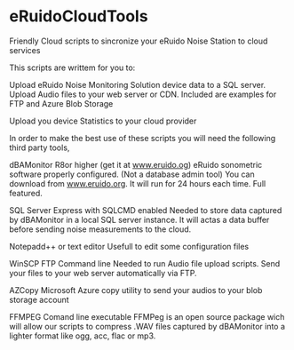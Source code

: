 # eRuidoCloudTools
Friendly Cloud scripts  to sincronize your eRuido Noise Station to cloud services

This scripts are writtem for you to:

Upload eRuido Noise Monitoring Solution device data to a SQL server.
Upload Audio files to your web server or CDN. 
Included are examples for FTP and Azure Blob Storage

Upload you device Statistics to your cloud provider

In order to make the best use of these scripts you will need the following third party tools,

dBAMonitor R8or higher (get it at www.eruido.og)
  eRuido sonometric software properly configured. (Not a database admin tool)
  You can download from www.eruido.org. It will run for 24 hours each time. Full featured.

SQL Server Express with SQLCMD enabled
  Needed to store data captured by dBAMonitor in a local SQL server instance. It will actas a data buffer before sending noise measurements to the cloud.
  
Notepadd++ or text editor
  Usefull to edit some configuration files
  
WinSCP FTP Command line
  Needed to run Audio file upload scripts. Send your files to your web server automatically via FTP.
  
AZCopy
  Microsoft Azure copy utility to send your audios to your blob storage account

FFMPEG Comand line executable
  FFMPeg is an open source package wich will allow our scripts to compress .WAV files captured by dBAMonitor into a lighter format like ogg, acc, flac or mp3.
  
  
